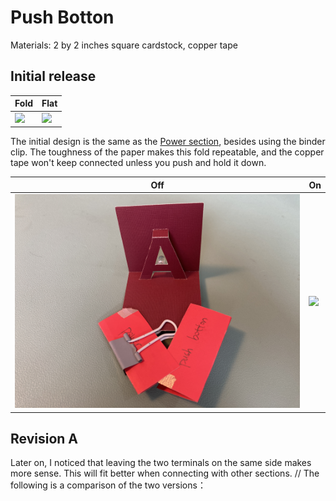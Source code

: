 # Push Botton
Materials: 2 by 2 inches square cardstock, copper tape

## Initial release
Fold | Flat
------------ | -------------
![](https://github.com/Ruhan-Yang/Light-up/blob/master/Push%20Botton/Push%20Botton%201.JPG) | ![](https://github.com/Ruhan-Yang/Light-up/blob/master/Push%20Botton/Push%20Botton%202.JPG)

The initial design is the same as the [Power section](https://github.com/Ruhan-Yang/Light-up/tree/master/Power), besides using the binder clip. The toughness of the paper makes this fold repeatable, and the copper tape won't keep connected unless you push and hold it down.

Off | On
------------ | -------------
![](https://github.com/Ruhan-Yang/Light-up/blob/master/Push%20Botton/Push%20Botton%203.JPG) | ![](https://github.com/Ruhan-Yang/Light-up/blob/master/Push%20Botton/Push%20Botton%204.JPG)

## Revision A
Later on, I noticed that leaving the two terminals on the same side makes more sense. This will fit better when connecting with other sections. //
The following is a comparison of the two versions：
